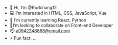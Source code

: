 - 👋 Hi, I’m @Rodchang12
- 💻 I’m interested in HTML, CSS, JavaScript, Vue
- 📜 I’m currently learning React, Python
- 💞️I’m looking to collaborate on Front-end Developer 
- 📫 a0942248868@gmail.com
- ⚡ Fun fact: ...

<!---
Rodchang12/Rodchang12 is a ✨ special ✨ repository because its `README.md` (this file) appears on your GitHub profile.
You can click the Preview link to take a look at your changes.
--->
